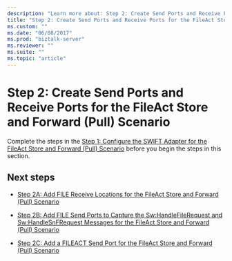 ```yaml
---
description: "Learn more about: Step 2: Create Send Ports and Receive Ports for the FileAct Store and Forward (Pull) Scenario"
title: "Step 2: Create Send Ports and Receive Ports for the FileAct Store and Forward (Pull) Scenario"
ms.custom: ""
ms.date: "06/08/2017"
ms.prod: "biztalk-server"
ms.reviewer: ""
ms.suite: ""
ms.topic: "article"
---
```

# Step 2: Create Send Ports and Receive Ports for the FileAct Store and Forward (Pull) Scenario
Complete the steps in the [Step 1: Configure the SWIFT Adapter for the FileAct Store and Forward (Pull) Scenario](../../adapters-and-accelerators/fileact-interact/step-1-configure-the-swift-adapter-for-fileact-store-and-forward-pull-scenario.md) before you begin the steps in this section.
  
## Next steps  
  
-   [Step 2A: Add FILE Receive Locations for the FileAct Store and Forward (Pull) Scenario](../../adapters-and-accelerators/fileact-interact/step-2a-add-file-receive-locations-for-fileact-store-and-forward-scenario.md)  
  
-   [Step 2B: Add FILE Send Ports to Capture the Sw:HandleFileRequest and Sw:HandleSnFRequest Messages for the FileAct Store and Forward (Pull) Scenario](../../adapters-and-accelerators/fileact-interact/step-2b-add-file-send-ports--get-sw-handlefilerequest-and-sw-handlesnfrequest.md)  
  
-   [Step 2C: Add a FILEACT Send Port for the FileAct Store and Forward (Pull) Scenario](../../adapters-and-accelerators/fileact-interact/step-2c-add-a-fileact-send-port-for-fileact-store-and-forward-pull-scenario.md)
